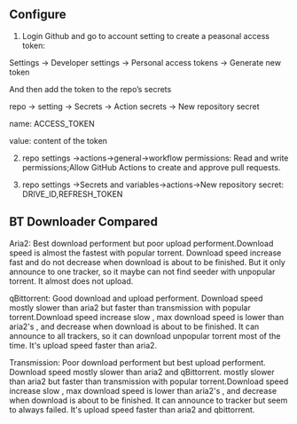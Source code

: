 ## Configure

1. Login Github and go to  account setting to create a peasonal  access token:

Settings -> Developer settings -> Personal access tokens -> Generate new token

And then add the token to the repo’s secrets

repo -> setting -> Secrets -> Action secrets -> New repository secret

name: ACCESS_TOKEN

value: content of the token

2. repo settings ->actions->general->workflow permissions: Read and write permissions;Allow GitHub Actions to create and approve pull requests.

3. repo settings ->Secrets and variables->actions->New repository secret: DRIVE_ID,REFRESH_TOKEN

## BT Downloader Compared

Aria2: Best download performent but poor upload performent.Download speed is almost the fastest with popular torrent. Download speed increase fast and do not decrease when download is about to be finished. But it only announce to one tracker, so it maybe can not find seeder with unpopular torrent. It almost does not upload.

qBittorrent: Good download and upload performent. Download speed mostly slower than aria2 but faster than transmission with popular torrent.Download speed increase slow , max download speed is lower than aria2's , and decrease when download is about to be finished. It can announce to all trackers, so it can download unpopular torrent most of the time. It's upload speed faster than aria2.

Transmission: Poor download performent but best upload performent. Download speed mostly slower than aria2 and qBittorrent. mostly slower than aria2 but faster than transmission with popular torrent.Download speed increase slow , max download speed is lower than aria2's , and decrease when download is about to be finished. It can announce to tracker but seem to always failed. It's upload speed faster than aria2 and qbittorrent.
